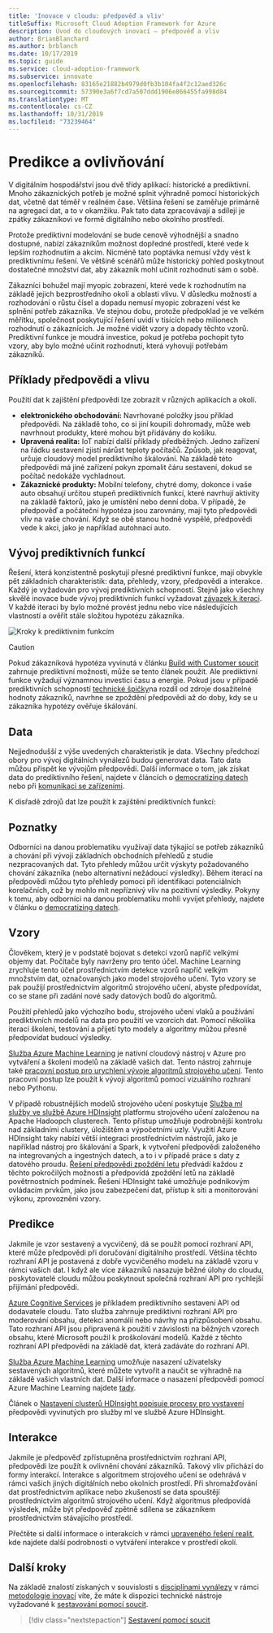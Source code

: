 ```yaml
---
title: 'Inovace v cloudu: předpověď a vliv'
titleSuffix: Microsoft Cloud Adoption Framework for Azure
description: Úvod do cloudových inovací – předpověď a vliv
author: BrianBlanchard
ms.author: brblanch
ms.date: 10/17/2019
ms.topic: guide
ms.service: cloud-adoption-framework
ms.subservice: innovate
ms.openlocfilehash: 83165e21882b4979d0fb3b104fa4f2c12aed326c
ms.sourcegitcommit: 57390e3a6f7cd7a507ddd1906e866455fa998d84
ms.translationtype: MT
ms.contentlocale: cs-CZ
ms.lasthandoff: 10/31/2019
ms.locfileid: "73239464"
---
```

# <a name="predict-and-influence"></a>Predikce a ovlivňování

V digitálním hospodářství jsou dvě třídy aplikací: historické a prediktivní. Mnoho zákaznických potřeb je možné splnit výhradně pomocí historických dat, včetně dat téměř v reálném čase. Většina řešení se zaměřuje primárně na agregaci dat, a to v okamžiku. Pak tato data zpracovávají a sdílejí je zpátky zákazníkovi ve formě digitálního nebo okolního prostředí.

Protože prediktivní modelování se bude cenově výhodnější a snadno dostupné, nabízí zákazníkům možnost dopředné prostředí, které vede k lepším rozhodnutím a akcím. Nicméně tato poptávka nemusí vždy vést k prediktivnímu řešení. Ve většině scénářů může historický pohled poskytnout dostatečné množství dat, aby zákazník mohl učinit rozhodnutí sám o sobě.

Zákazníci bohužel mají myopic zobrazení, které vede k rozhodnutím na základě jejich bezprostředního okolí a oblasti vlivu. V důsledku možností a rozhodování o růstu čísel a dopadu nemusí myopic zobrazení vést ke splnění potřeb zákazníka. Ve stejnou dobu, protože předpoklad je ve velkém měřítku, společnost poskytující řešení uvidí v tisících nebo milionech rozhodnutí o zákaznících. Je možné vidět vzory a dopady těchto vzorů. Prediktivní funkce je moudrá investice, pokud je potřeba pochopit tyto vzory, aby bylo možné učinit rozhodnutí, která vyhovují potřebám zákazníků.

## <a name="examples-of-predictions-and-influence"></a>Příklady předpovědi a vlivu

Použití dat k zajištění předpovědi lze zobrazit v různých aplikacích a okolí.

- **elektronického obchodování:** Navrhované položky jsou příklad předpovědi. Na základě toho, co si jiní koupili dohromady, může web navrhnout produkty, které mohou být přidávány do košíku.
- **Upravená realita:** IoT nabízí další příklady předběžných. Jedno zařízení na řádku sestavení zjistí nárůst teploty počítačů. Způsob, jak reagovat, určuje cloudový model prediktivního škálování. Na základě této předpovědi má jiné zařízení pokyn zpomalit čáru sestavení, dokud se počítač nedokáže vychladnout.
- **Zákaznické produkty:** Mobilní telefony, chytré domy, dokonce i vaše auto obsahují určitou stupeň prediktivních funkcí, které navrhují aktivity na základě faktorů, jako je umístění nebo denní doba. V případě, že předpověď a počáteční hypotéza jsou zarovnány, mají tyto předpovědi vliv na vaše chování. Když se obě stanou hodně vyspělé, předpovědi vede k akci, jako je například autohnací auto.

## <a name="developing-predictive-capabilities"></a>Vývoj prediktivních funkcí

Řešení, která konzistentně poskytují přesné prediktivní funkce, mají obvykle pět základních charakteristik: data, přehledy, vzory, předpovědi a interakce. Každý je vyžadován pro vývoj prediktivních schopností. Stejně jako všechny skvělé inovace bude vývoj prediktivních funkcí vyžadovat [závazek k iteraci](./index.md#commitment-to-iteration). V každé iteraci by bylo možné provést jednu nebo více následujících vlastností a ověřit stále složitou hypotézu zákazníka.

![Kroky k prediktivním funkcím](../../_images/innovate/predict-and-influence.png)

> [!CAUTION]
> Pokud zákazníková hypotéza vyvinutá v článku [Build with Customer soucit](./build.md) zahrnuje prediktivní možnosti, může se tento článek použít. Ale prediktivní funkce vyžadují významnou investici času a energie. Pokud jsou v případě prediktivních schopností [technické špičky](./build.md#reduce-complexity-and-delay-technical-spikes)na rozdíl od zdroje dosažitelné hodnoty zákazníků, navrhne se zpoždění předpovědi až do doby, kdy se u zákazníka hypotézy ověřuje škálování.

## <a name="data"></a>Data

Nejjednodušší z výše uvedených charakteristik je data. Všechny předchozí obory pro vývoj digitálních vynálezů budou generovat data. Tato data můžou přispět ke vývojům předpovědi. Další informace o tom, jak získat data do prediktivního řešení, najdete v článcích o [democratizing datech](./data.md) nebo při [komunikaci se zařízeními](./devices.md).

K disřadě zdrojů dat lze použít k zajištění prediktivních funkcí:

## <a name="insights"></a>Poznatky

Odborníci na danou problematiku využívají data týkající se potřeb zákazníků a chování při vývoji základních obchodních přehledů z studie nezpracovaných dat. Tyto přehledy můžou určit výskyty požadovaného chování zákazníka (nebo alternativní nežádoucí výsledky). Během iterací na předpovědi můžou tyto přehledy pomoci při identifikaci potenciálních korelačních, což by mohlo mít nepříznivý vliv na pozitivní výsledky. Pokyny k tomu, aby odborníci na danou problematiku mohli vyvíjet přehledy, najdete v článku o [democratizing datech](./data.md).

## <a name="patterns"></a>Vzory

Člověkem, který je v podstatě bojovat s detekcí vzorů napříč velkými objemy dat. Počítače byly navrženy pro tento účel. Machine Learning zrychluje tento účel prostřednictvím detekce vzorů napříč velkým množstvím dat, označovaných jako model strojového učení. Tyto vzory se pak použijí prostřednictvím algoritmů strojového učení, abyste předpovídat, co se stane při zadání nové sady datových bodů do algoritmů.

Použití přehledů jako výchozího bodu, strojového učení vlaků a používání prediktivních modelů na data pro použití ve vzorcích dat. Pomocí několika iterací školení, testování a přijetí tyto modely a algoritmy můžou přesně předpovídat budoucí výsledky.

[Služba Azure Machine Learning](https://docs.microsoft.com/azure/machine-learning/service/overview-what-is-azure-ml) je nativní cloudový nástroj v Azure pro vytváření a školení modelů na základě vašich dat. Tento nástroj zahrnuje také [pracovní postup pro urychlení vývoje algoritmů strojového učení](https://docs.microsoft.com/azure/machine-learning/service/concept-azure-machine-learning-architecture). Tento pracovní postup lze použít k vývoji algoritmů pomocí vizuálního rozhraní nebo Pythonu.

V případě robustnějších modelů strojového učení poskytuje [Služba ml služby ve službě Azure HDInsight](https://docs.microsoft.com/azure/hdinsight/r-server/r-server-overview) platformu strojového učení založenou na Apache Hadoopch clusterech. Tento přístup umožňuje podrobnější kontrolu nad základními clustery, úložištěm a výpočetními uzly. Využití Azure HDInsight taky nabízí větší integraci prostřednictvím nástrojů, jako je například nástroj pro škálování a Spark, k vytvoření předpovědi založeného na integrovaných a ingestných datech, a to i v případě práce s daty z datového proudu. [Řešení předpovědi zpoždění letu](https://docs.microsoft.com/azure/hdinsight/hdinsight-hadoop-r-scaler-sparkr) předvádí každou z těchto pokročilých možností a předpovídá zpoždění letů na základě povětrnostních podmínek. Řešení HDInsight také umožňuje podnikovým ovládacím prvkům, jako jsou zabezpečení dat, přístup k síti a monitorování výkonu, zprovoznění vzory.

## <a name="predictions"></a>Predikce

Jakmile je vzor sestavený a vycvičený, dá se použít pomocí rozhraní API, které může předpovědi při doručování digitálního prostředí. Většina těchto rozhraní API je postavená z dobře vycvičeného modelu na základě vzoru v rámci vašich dat. I když ale více zákazníků nasazuje běžné úlohy do cloudu, poskytovatelé cloudu můžou poskytnout společná rozhraní API pro rychlejší přijímání předpovědi.

[Azure Cognitive Services](https://docs.microsoft.com/azure/cognitive-services) je příkladem prediktivního sestavení API od dodavatele cloudu. Tato služba zahrnuje prediktivní rozhraní API pro moderování obsahu, detekci anomálií nebo návrhy na přizpůsobení obsahu. Tato rozhraní API jsou připravená k použití v závislosti na běžných vzorech obsahu, které Microsoft použil k proškolování modelů. Každé z těchto rozhraní API předpovědi na základě dat, která zadáváte do rozhraní API.

[Služba Azure Machine Learning](https://docs.microsoft.com/azure/machine-learning) umožňuje nasazení uživatelsky sestavených algoritmů, které můžete vytvořit a naučit se výhradně na základě vašich vlastních dat. Další informace o nasazení předpovědi pomocí Azure Machine Learning najdete [tady](https://docs.microsoft.com/azure/machine-learning/service/how-to-deploy-and-where).

Článek o [Nastavení clusterů HDInsight popisuje procesy pro vystavení](https://docs.microsoft.com/azure/hdinsight/hdinsight-hadoop-provision-linux-clusters) předpovědi vyvinutých pro služby ml ve službě Azure HDInsight.

## <a name="interactions"></a>Interakce

Jakmile je předpověď zpřístupněna prostřednictvím rozhraní API, předpovědi lze použít k ovlivnění chování zákazníků. Takový vliv přichází do formy interakcí. Interakce s algoritmem strojového učení se odehrává v rámci vašich jiných digitálních nebo okolních prostředí. Při shromažďování dat prostřednictvím aplikace nebo zkušeností se data spouštějí prostřednictvím algoritmů strojového učení. Když algoritmus předpovídá výsledek, může být předpověď zpětně sdílena se zákazníkem prostřednictvím stávajícího prostředí.

Přečtěte si další informace o interakcích v rámci [upraveného řešení realit](./devices.md#adjusted-reality), kde najdete další podrobnosti o vytváření interakce v prostředí okolí.

## <a name="next-steps"></a>Další kroky

Na základě znalostí získaných v souvislosti s [disciplínami vynálezy](./invention.md) v rámci [metodologie inovací](./index.md) víte, že máte k dispozici technické nástroje vyžadované k [sestavování pomocí soucit](./build.md).

> [!div class="nextstepaction"]
> [Sestavení pomocí soucit](./build.md)
